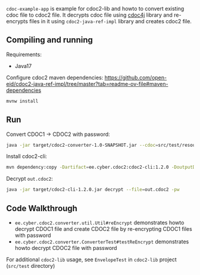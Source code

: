`cdoc-example-app` is example for cdoc2-lib and howto to convert existing cdoc file to cdoc2 file. 
It decrypts cdoc file using [cdoc4j](https://github.com/open-eid/cdoc4j) library and re-encrypts 
files in it using `cdoc2-java-ref-impl` library and creates cdoc2 file.

## Compiling and running

Requirements:

* Java17

Configure cdoc2 maven dependencies: https://github.com/open-eid/cdoc2-java-ref-impl/tree/master?tab=readme-ov-file#maven-dependencies

```bash
mvnw install
```

## Run

Convert CDOC1 -> CDOC2 with password:
```bash
java -jar target/cdoc2-converter-1.0-SNAPSHOT.jar --cdoc=src/test/resources/cdoc/valid_cdoc11_ECC.cdoc2 -p12=src/test/resources/ecc/ecc.p12:test --cdoc2=out.cdoc2
```

Install cdoc2-cli:
```bash
mvn dependency:copy -Dartifact=ee.cyber.cdoc2:cdoc2-cli:1.2.0 -DoutputDirectory=./target
```

Decrypt `out.cdoc2`:
```bash
java -jar target/cdoc2-cli-1.2.0.jar decrypt --file=out.cdoc2 -pw
```

## Code Walkthrough

* `ee.cyber.cdoc2.converter.util.Util#reEncrypt` demonstrates howto decrypt CDOC1 file and create CDOC2
  file by re-encrypting CDOC1 files with password
* `ee.cyber.cdoc2.converter.ConverterTest#testReEncrypt` demonstrates howto decrypt CDOC2 file with password

For additional `cdoc2-lib` usage, see `EnvelopeTest` in `cdoc2-lib` project (`src/test` directory)
